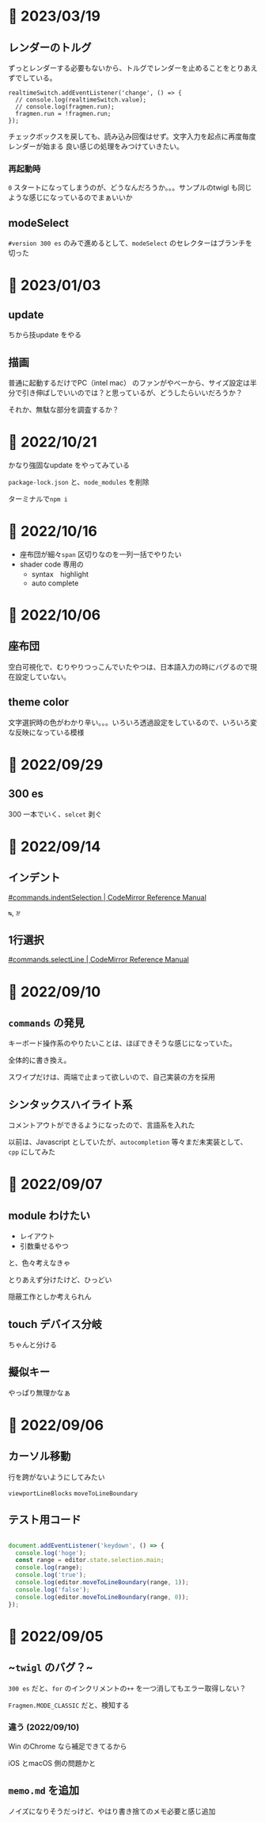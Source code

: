 # 📝 2023/03/19

## レンダーのトルグ

ずっとレンダーする必要もないから、トルグでレンダーを止めることをとりあえずでしている。

```JavaScripit
realtimeSwitch.addEventListener('change', () => {
  // console.log(realtimeSwitch.value);
  // console.log(fragmen.run);
  fragmen.run = !fragmen.run;
});
```

チェックボックスを戻しても、読み込み回復はせず。文字入力を起点に再度毎度レンダーが始まる
良い感じの処理をみつけていきたい。

### 再起動時

`0` スタートになってしまうのが、どうなんだろうか。。。サンプルのtwigl も同じような感じになっているのでまぁいいか

## modeSelect

`#version 300 es` のみで進めるとして、`modeSelect` のセレクターはブランチを切った

# 📝 2023/01/03

## update

ちから技update をやる

## 描画

普通に起動するだけでPC（intel mac） のファンがやべーから、サイズ設定は半分で引き伸ばしでいいのでは？と思っているが、どうしたらいいだろうか？

それか、無駄な部分を調査するか？

# 📝 2022/10/21

かなり強固なupdate をやってみている

`package-lock.json` と、`node_modules` を削除

ターミナルで`npm i`

# 📝 2022/10/16

- 座布団が細々`span` 区切りなのを一列一括でやりたい
- shader code 専用の
  - syntax　highlight
  - auto complete

# 📝 2022/10/06

## 座布団

空白可視化で、むりやりつっこんでいたやつは、日本語入力の時にバグるので現在設定していない。

## theme color

文字選択時の色がわかり辛い。。。いろいろ透過設定をしているので、いろいろ変な反映になっている模様

# 📝 2022/09/29

## 300 es

300 一本でいく、`selcet` 剥ぐ

# 📝 2022/09/14

## インデント

[#commands.indentSelection | CodeMirror Reference Manual](https://codemirror.net/docs/ref/#commands.indentSelection)

`↹`, `᳅`

## 1行選択

[#commands.selectLine | CodeMirror Reference Manual](https://codemirror.net/docs/ref/#commands.selectLine)

# 📝 2022/09/10

## `commands` の発見

キーボード操作系のやりたいことは、ほぼできそうな感じになっていた。

全体的に書き換え。

スワイプだけは、両端で止まって欲しいので、自己実装の方を採用

## シンタックスハイライト系

コメントアウトができるようになったので、言語系を入れた

以前は、Javascript としていたが、`autocompletion` 等々まだ未実装として、`cpp` にしてみた

# 📝 2022/09/07

## module わけたい

- レイアウト
- 引数乗せるやつ

と、色々考えなきゃ

とりあえず分けたけど、ひっどい

隠蔽工作としか考えられん

## touch デバイス分岐

ちゃんと分ける

## 擬似キー

やっぱり無理かなぁ

# 📝 2022/09/06

## カーソル移動

行を跨がないようにしてみたい

`viewportLineBlocks`
`moveToLineBoundary`

## テスト用コード

``` .js

document.addEventListener('keydown', () => {
  console.log('hoge');
  const range = editor.state.selection.main;
  console.log(range);
  console.log('true');
  console.log(editor.moveToLineBoundary(range, 1));
  console.log('false');
  console.log(editor.moveToLineBoundary(range, 0));
});

```

# 📝 2022/09/05

## ~`twigl` のバグ？~

`300 es` だと、`for` のインクリメントの`++` を一つ消してもエラー取得しない？

`Fragmen.MODE_CLASSIC` だと、検知する

### 違う (2022/09/10)

Win のChrome なら補足できてるから

iOS とmacOS 側の問題かと

## `memo.md` を追加

ノイズになりそうだっけど、やはり書き捨てのメモ必要と感じ追加
